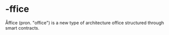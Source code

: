 # -ffice
Åffice (pron. "office") is a new type of architecture office structured through smart contracts.
